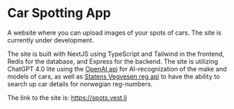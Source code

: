# Car Spotting App
A website where you can upload images of your spots of cars. The site is currently under development.


The site is built with NextJS using TypeScript and Tailwind in the frontend, Redis for the database, and Express for the backend. The site is utilizing ChatGPT 4.0 lite using the [OpenAI api](https://platform.openai.com/api-keys) for AI-recognization of the make and models of cars, as well as [Statens Vegvesen reg api](https://www.vegvesen.no/om-oss/om-organisasjonen/apne-data/et-utvalg-apne-data/api-for-tekniske-kjoretoyopplysninger/) to have the ability to search up car details for norwegian reg-numbers.

The link to the site is: https://spots.vest.li
